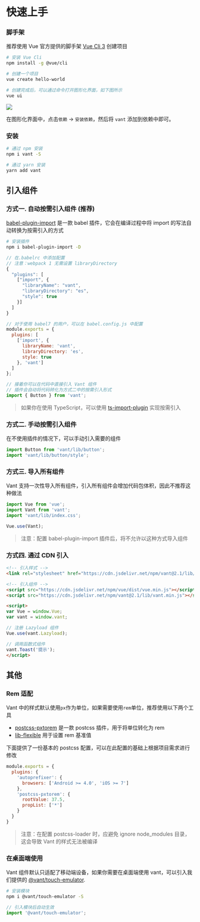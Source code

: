 # 快速上手

### 脚手架

推荐使用 Vue 官方提供的脚手架 [Vue Cli 3](https://cli.vuejs.org/zh/) 创建项目

```bash
# 安装 Vue Cli
npm install -g @vue/cli

# 创建一个项目
vue create hello-world

# 创建完成后，可以通过命令打开图形化界面，如下图所示
vue ui
```

![](https://img.yzcdn.cn/vant/vue-cli-demo-201809032000.png)

在图形化界面中，点击`依赖` -> `安装依赖`，然后将 `vant` 添加到依赖中即可。

### 安装

```bash
# 通过 npm 安装
npm i vant -S

# 通过 yarn 安装
yarn add vant
```

## 引入组件

### 方式一. 自动按需引入组件 (推荐)

[babel-plugin-import](https://github.com/ant-design/babel-plugin-import) 是一款 babel 插件，它会在编译过程中将 import 的写法自动转换为按需引入的方式

```bash
# 安装插件
npm i babel-plugin-import -D
```

```js
// 在.babelrc 中添加配置
// 注意：webpack 1 无需设置 libraryDirectory
{
  "plugins": [
    ["import", {
      "libraryName": "vant",
      "libraryDirectory": "es",
      "style": true
    }]
  ]
}

// 对于使用 babel7 的用户，可以在 babel.config.js 中配置
module.exports = {
  plugins: [
    ['import', {
      libraryName: 'vant',
      libraryDirectory: 'es',
      style: true
    }, 'vant']
  ]
};
```

```js
// 接着你可以在代码中直接引入 Vant 组件
// 插件会自动将代码转化为方式二中的按需引入形式
import { Button } from 'vant';
```

> 如果你在使用 TypeScript，可以使用 [ts-import-plugin](https://github.com/Brooooooklyn/ts-import-plugin) 实现按需引入

### 方式二. 手动按需引入组件

在不使用插件的情况下，可以手动引入需要的组件

```js
import Button from 'vant/lib/button';
import 'vant/lib/button/style';
```

### 方式三. 导入所有组件

Vant 支持一次性导入所有组件，引入所有组件会增加代码包体积，因此不推荐这种做法

```js
import Vue from 'vue';
import Vant from 'vant';
import 'vant/lib/index.css';

Vue.use(Vant);
```

> 注意：配置 babel-plugin-import 插件后，将不允许以这种方式导入组件

### 方式四. 通过 CDN 引入

```html
<!-- 引入样式 -->
<link rel="stylesheet" href="https://cdn.jsdelivr.net/npm/vant@2.1/lib/index.css">

<!-- 引入组件 -->
<script src="https://cdn.jsdelivr.net/npm/vue/dist/vue.min.js"></script>
<script src="https://cdn.jsdelivr.net/npm/vant@2.1/lib/vant.min.js"></script>

<script>
var Vue = window.Vue;
var vant = window.vant;

// 注册 Lazyload 组件
Vue.use(vant.Lazyload);

// 调用函数式组件
vant.Toast('提示');
</script>
```

## 其他

### Rem 适配

Vant 中的样式默认使用`px`作为单位，如果需要使用`rem`单位，推荐使用以下两个工具

- [postcss-pxtorem](https://github.com/cuth/postcss-pxtorem) 是一款 postcss 插件，用于将单位转化为 rem
- [lib-flexible](https://github.com/amfe/lib-flexible) 用于设置 rem 基准值

下面提供了一份基本的 postcss 配置，可以在此配置的基础上根据项目需求进行修改

```js
module.exports = {
  plugins: {
    'autoprefixer': {
      browsers: ['Android >= 4.0', 'iOS >= 7']
    },
    'postcss-pxtorem': {
      rootValue: 37.5,
      propList: ['*']
    }
  }
}
```

> 注意：在配置 postcss-loader 时，应避免 ignore node_modules 目录，这会导致 Vant 的样式无法被编译

### 在桌面端使用

Vant 组件默认只适配了移动端设备，如果你需要在桌面端使用 vant，可以引入我们提供的 [@vant/touch-emulator](https://github.com/youzan/vant/tree/dev/packages/vant-touch-emulator).

```bash
# 安装模块
npm i @vant/touch-emulator -S
```

```js
// 引入模块后自动生效
import '@vant/touch-emulator';
```
